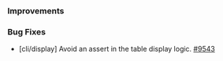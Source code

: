 ### Improvements

### Bug Fixes

- [cli/display] Avoid an assert in the table display logic.
  [#9543](https://github.com/pulumi/pulumi/pull/9543)